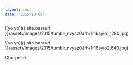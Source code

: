 ```yaml
---
layout: post
date: "2015-10-09"
---
```


![yo yo]({{ site.baseurl }}/assets/images/2015/tumblr_nvysz0Jrhx1r16syio1_1280.jpg)

![yo yo]({{ site.baseurl }}/assets/images/2015/tumblr_nvysz0Jrhx1r16syio2_640.jpg)

Chu-pet-e.
